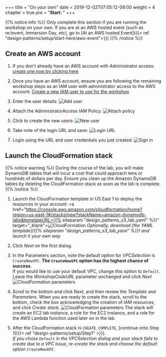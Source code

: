 +++
title = "On your own"
date = 2019-12-02T07:05:12-08:00
weight = 4
chapter = true
pre = "<b>Start: </b>"
+++


{{% notice info %}}
Only complete this section if you are running the workshop on your own. If you are at an AWS hosted event (such as re:Invent, Immersion Day, etc), go to [At an AWS hosted Event]({{< ref "design-patterns/setup/start-here/aws-event">}})
{{% /notice %}}
## Create an AWS account

1. If you don’t already have an AWS account with Administrator access: [create one now by clicking here](https://aws.amazon.com/getting-started/)

1. Once you have an AWS account, ensure you are following the remaining workshop steps as an IAM user with administrator access to the AWS account: [Create a new IAM user to use for the workshop](https://console.aws.amazon.com/iam/home?#/users$new)

3. Enter the user details:
![Add user](/images/iam-1-create-user.png)

4. Attach the AdministratorAccess IAM Policy:
![Attach policy](/images/iam-2-attach-policy.png)

5. Click to create the new users:
![New user](/images/iam-3-create-user.png)

6. Take note of the login URL and save:
![Login URL](/images/iam-4-save-url.png)

7. Login using the URL and user credentials you just created:
![Sign in](/images/iam-signin.png)  

## Launch the CloudFormation stack
{{% notice warning %}}
During the course of the lab, you will make DynamoDB tables that will incur a cost that could approach tens or hundreds of dollars per day. Ensure you clean up the Amazon DynamoDB tables by deleting the CloudFormation stack as soon as the lab is complete.
{{% /notice %}}

1. Launch the CloudFormation template in US East 1 to deploy the resources in your account:
  <a href="https://console.aws.amazon.com/cloudformation/home?region=us-east-1#/stacks/new?stackName=amazon-dynamodb-labs&templateURL={{% siteparam "design_patterns_s3_lab_yaml" %}}" target="_blank"><img src="/images/cloudformation-launch-stack.png" alt="CloudFormation"/></a>
  *Optionally, download [the YAML template]({{% siteparam "design_patterns_s3_lab_yaml" %}}) and launch it your own way*

1. Click *Next* on the first dialog.

1. In the Parameters section, note the default option for *VPCSelection* is `CreateNewVPC`. **The `CreateNewVPC` option has the highest chance of success**.  
    If you would like to use your default VPC, change this option to `Default`.  
    Leave the *WorkshopCodeURL* parameter unchanged and click *Next*
![CloudFormation parameters](/images/awsconsole1.png)

1. Scroll to the bottom and click *Next*, and then review the *Template* and *Parameters*. When you are ready to create the stack, scroll to the bottom, check the box acknowledging the creation of IAM resources, and click *Create stack*.
![CloudFormation parameters](/images/awsconsole2.png)
  The stack will create an EC2 lab instance, a role for the EC2 instance, and a role for the AWS Lambda function used later on in the lab.


1. After the CloudFormation stack is `CREATE_COMPLETE`, [continue onto Step 1]({{< ref "design-patterns/setup/Step1" >}}).  
  *If you chose `Default` in the *VPCSelection* dialog and your stack fails to create due to a VPC issue, re-create the stack and choose the default option `CreateNewVPC`*.
